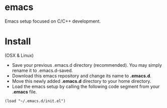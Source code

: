 # emacs

Emacs setup focused on C/C++ development.

# Install
(OSX & Linux)
- Save your previous .emacs.d directory (recommended). You may simply rename it to .emacs.d-saved.
- Download this emacs repository and change its name to **.emacs.d**.
- Move this newly added **.emacs.d** directory to your home directory.
- Load the emacs setup by calling the following code segment from your **.emacs** file.

``` elisp 
(load "~/.emacs.d/init.el")
```
